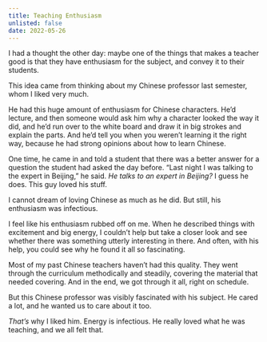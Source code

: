 ```yaml
---
title: Teaching Enthusiasm
unlisted: false
date: 2022-05-26
---
```


I had a thought the other day: maybe one of the things that makes a teacher good is that they have enthusiasm for the subject, and convey it to their students.

This idea came from thinking about my Chinese professor last semester, whom I liked very much.

He had this huge amount of enthusiasm for Chinese characters. He’d lecture, and then someone would ask him why a character looked the way it did, and he’d run over to the white board and draw it in big strokes and explain the parts. And he’d tell you when you weren’t learning it the right way, because he had strong opinions about how to learn Chinese.

One time, he came in and told a student that there was a better answer for a question the student had asked the day before. “Last night I was talking to the expert in Beijing,” he said. _He talks to an expert in Beijing?_ I guess he does. This guy loved his stuff.

I cannot dream of loving Chinese as much as he did. But still, his enthusiasm was infectious.

I feel like his enthusiasm rubbed off on me. When he described things with excitement and big energy, I couldn’t help but take a closer look and see whether there was something utterly interesting in there. And often, with his help, you could see why he found it all so fascinating.

Most of my past Chinese teachers haven’t had this quality. They went through the curriculum methodically and steadily, covering the material that needed covering. And in the end, we got through it all, right on schedule.

But this Chinese professor was visibly fascinated with his subject. He cared a lot, and he wanted us to care about it too.

_That’s_ why I liked him. Energy is infectious. He really loved what he was teaching, and we all felt that.
